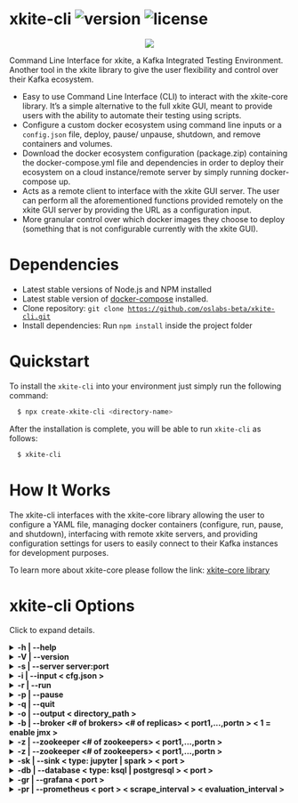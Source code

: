 # xkite-cli ![version](https://img.shields.io/badge/version-1.0.5-blue.svg) ![license](https://img.shields.io/badge/license-MIT-blue.svg)

<div align="center">
    <a href="https://xkite.io/">
        <img src="https://img.shields.io/twitter/url/http/shields.io.svg?style=social" />
    </a>
</div>

Command Line Interface for xkite, a Kafka Integrated Testing Environment. Another tool in the xkite library to give the user flexibility and control over their Kafka ecosystem.

- Easy to use Command Line Interface (CLI) to interact with the xkite-core library. It’s a simple alternative to the full xkite GUI, meant to provide users with the ability to automate their testing using scripts.
- Configure a custom docker ecosystem using command line inputs or a <code>config.json</code> file, deploy, pause/ unpause, shutdown, and remove containers and volumes.
- Download the docker ecosystem configuration (package.zip) containing the docker-compose.yml file and dependencies in order to deploy their ecosystem on a cloud instance/remote server by simply running docker-compose up.
- Acts as a remote client to interface with the xkite GUI server. The user can perform all the aforementioned functions provided remotely on the xkite GUI server by providing the URL as a configuration input.
- More granular control over which docker images they choose to deploy (something that is not configurable currently with the xkite GUI).

# Dependencies

- Latest stable versions of Node.js and NPM installed
- Latest stable version of <a href="https://docs.docker.com/compose/install/">docker-compose</a> installed.
- Clone repository: <code>git clone https://github.com/oslabs-beta/xkite-cli.git</code>
- Install dependencies: Run <code>npm install</code> inside the project folder

# Quickstart

To install the <code>xkite-cli</code> into your environment just simply run the following command:

```sh
  $ npx create-xkite-cli <directory-name>
```

After the installation is complete, you will be able to run <code>xkite-cli</code> as follows:

```sh
  $ xkite-cli
```

# How It Works

The xkite-cli interfaces with the xkite-core library allowing the user to configure a YAML file, managing docker containers (configure, run, pause, and shutdown), interfacing with remote xkite servers, and providing configuration settings for users to easily connect to their Kafka instances for development purposes.

To learn more about xkite-core please follow the link: <a href="https://github.com/oslabs-beta/xkite-core">xkite-core library</a>

# xkite-cli Options

Click to expand details.

</details>

<details><summary><b>-h | --help</b></summary>

Displays all the valid options for xkite-cli utility.

```sh
$ xkite-cli --help
       _    _ _
 __  _| | _(_) |_ ___
 \ \/ / |/ / | __/ _ \
  >  <|   <| | ||  __/
 /_/\_\_|\_\_|\__\___|

Usage: xkite-cli [options]

CLI for xkite, an Apache Kafka Prototype and Test Tool

Options:
  -V, --version                                                                   output the version number
  -s, --server <server:port>                                                      connect to an xkite server: i.e xkite-cli -s http://localhost:3000
  -i, --input <value>                                                             Input configuration file for xkite
  -b, --broker <# of brokers> <# of replicas> <port1,...,portn> <1 = enable jmx>  Kafka broker setup (default to 1 if not chosen)
  -z, --zookeeper <# of zookeepers> <port1,...,portn>                             Zookeeper setup (default to 1 if not chosen)
  -db, --database <type: ksql | postgresql> <port>                                Creates Source Database (default none if not chosen)
  -sk, --sink <type: jupyter | spark> <port>                                      Creates Sink at specified port (default none if not chosen)
  -gr, --grafana <port>                                                           Creates Grafana instance at specified port (default none if not chosen
  -pr, --prometheus <port> <scrape_interval> <evaluation_interval>                Creates Prometheus instance at specified port with settings for scrape and eval interval (in seconds)
  -r --run                                                                        Runs configured docker instances
  -p --pause                                                                      Pauses active docker instances
  -q --quit                                                                       Shuts down all docker instances and removes associated container/volumes
  -h, --help                                                                      display help for command
```

</details>

<details><summary><b>-V | --version</b></summary>

Displays the version of xkite-cli utility.

```sh
$ xkite-cli -V
       _    _ _
 __  _| | _(_) |_ ___
 \ \/ / |/ / | __/ _ \
  >  <|   <| | ||  __/
 /_/\_\_|\_\_|\__\___|

1.0.5
```

</details>

<details><summary><b>-s | --server server:port </b></summary>

Connect to a remote xkite instance such as xkite-GUI.

```sh
$ xkite-cli -s http://localhost:3000
       _    _ _
 __  _| | _(_) |_ ___
 \ \/ / |/ / | __/ _ \
  >  <|   <| | ||  __/
 /_/\_\_|\_\_|\__\___|

 Kite remote server state = Connected
```

</details>

<details><summary><b>-i | --input < cfg.json > </b></summary>

Configure a local instance of Kite using the input cfg.json. Note: an example file can be found under the reference directory.

Click to expand details.

<details><summary><b>cfg.json Format </b></summary>
Not all fields are required, those that are not are tagged as optional below. The user may choose to not inlude the optional fields for their application's needs. For more details on the KiteConfig format please see the <a href="https://github.com/oslabs-beta/xkite-core">xkite-core library</a>.

```
{
  "kafka": {
    "brokers": {
      "size": 2,
      "id": [101, 102], //optional - broker id
      "replicas": 2, //optional - number of replicas
      "ports": { //optional
        "brokers": [9092, 9093], // optional - external broker ports
        "metrics": 29092, // optional - confluent metric interface on docker net
        "jmx": [9991, 9992]; // optional - broker interface with jmx on docker net
      };
    };
    "zookeepers": {
      "size": 1;
      "ports": { //optional
        "peer": { //optional
          //does not need to be configurable, docker net only
          "internal": 2888, //optional
          "external": 3888, //optional
        };
        "client": [2181], //optional - external interface with zookeeper
      };
    };
    "jmx": { //optional
      "ports": [5566, 5567], //optional - external host port to interface with port
    };
    "spring": { //optional
      "port": 8080; //optional - external host port to interface with 8080
    };
  },
  "db": { // optional
    "name": "ksql", // either "ksql" or "postgres"
    "port": 8088, //optional - external port
    "postgresql": { // optional
      "username": "ADMIN",
      "password": "ADMIN",
      "dbname": "xkiteDB",
    };
    "ksql": { // optional
      "schema_port": 8180, //optional
    };
    "kafkaconnect": { //optional
      "port": 9000,
    };
  },
  "sink": { //optional
    "name": "spark", // either 'jupyter' | 'spark';
    "port": 9191, //optional - external webgui interface port
    "rpc_port": 7077, //optional
    "kafkaconnect": { //optional
      "port": 9001, // optional
    };
  },
  "grafana": { //optional
    "port": 3050, //optional
  },
  "prometheus": { //optional
    "port": 9090, //optional
    "scrape_interval": 10, //optional - seconds
    "evaluation_interval": 5, //optional - seconds
  },
}
```

</details>

<b>Example:</b>

```sh
$ xkite-cli -i reference/cfg.json
       _    _ _
 __  _| | _(_) |_ ___
 \ \/ / |/ / | __/ _ \
  >  <|   <| | ||  __/
 /_/\_\_|\_\_|\__\___|

Configuring docker instances...
creating Kite Config yml...
creating zookeepers...
creating brokers...
yaml configuration complete...
```

</details>

<details><summary><b>-r | --run </b></summary>

Deploys or unpauses the configured xkite instance depending on the Kite state. If the configuration is pointing to a remote server instance of xkite, it will be run on the remote server.

<details><summary><b>Example of deploying --></b></summary>

```sh
$ xkite-cli -r
       _    _ _
 __  _| | _(_) |_ ___
 \ \/ / |/ / | __/ _ \
  >  <|   <| | ||  __/
 /_/\_\_|\_\_|\__\___|

Deploying docker instances...
deploying docker containers...
Building with native build. Learn about native build in Compose here: https://docs.docker.com/go/compose-native-build/
Creating network "download_default" with the default driver
Creating volume "download_jupyterhub_data" with local driver
Creating volume "download_dashboards" with local driver
Creating volume "download_provisioning" with local driver
Creating volume "download_postgresql" with local driver
Creating postgresql ...
Creating prometheus ...
Creating zookeeper2 ...
Creating spark      ...
Creating zookeeper1 ...
Creating spark      ... done
Creating prometheus ... done
Creating grafana    ...
Creating postgresql ... done
Creating zookeeper2 ... done
Creating zookeeper1 ... done
Creating kafka2     ...
Creating kafka1     ...
Creating grafana    ... done
Creating kafka1     ... done
Creating jmx-kafka1 ...
Creating kafka2     ... done
Creating spring     ...
Creating kafka_connect_sink ...
Creating kafka_connect_src  ...
Creating jmx-kafka2         ...
Creating jmx-kafka2         ... done
Creating spring             ... done
Creating jmx-kafka1         ... done
Creating kafka_connect_sink ... done
Creating kafka_connect_src  ... done
$
```

</details>

<details><summary><b>Example of unpausing --></b></summary>

```sh
$ xkite-cli -r
       _    _ _
 __  _| | _(_) |_ ___
 \ \/ / |/ / | __/ _ \
  >  <|   <| | ||  __/
 /_/\_\_|\_\_|\__\___|

Unpausing all docker instances...
Unpausing postgresql ...
Unpausing postgresql ... done
Unpausing kafka_connect_src ...
Unpausing kafka_connect_src ... done
Unpausing kafka_connect_sink ...
Unpausing kafka_connect_sink ... done
Unpausing spark ...
Unpausing spark ... done
Unpausing prometheus ...
Unpausing prometheus ... done
Unpausing grafana ...
Unpausing grafana ... done
Unpausing zookeeper1 ...
Unpausing zookeeper1 ... done
Unpausing zookeeper2 ...
Unpausing zookeeper2 ... done
Unpausing kafka1 ...
Unpausing kafka1 ... done
Unpausing jmx-kafka1 ...
Unpausing jmx-kafka1 ... done
Unpausing kafka2 ...
Unpausing kafka2 ... done
Unpausing jmx-kafka2 ...
Unpausing jmx-kafka2 ... done
Unpausing spring ...
Unpausing spring ... done
$
```

</details>

</details>

<details><summary><b>-p | --pause </b></summary>

Deploys or unpauses the configured xkite instance depending on the Kite state. If the configuration is pointing to a remote server instance of xkite, it will be run on the remote server.

<b>Example of pausing</b>

```sh
$ xkite-cli -p
       _    _ _
 __  _| | _(_) |_ ___
 \ \/ / |/ / | __/ _ \
  >  <|   <| | ||  __/
 /_/\_\_|\_\_|\__\___|

Pausing all docker instances...
Pausing postgresql ...
Pausing postgresql ... done
Pausing kafka_connect_src ...
Pausing kafka_connect_src ... done
Pausing kafka_connect_sink ...
Pausing kafka_connect_sink ... done
Pausing spark ...
Pausing spark ... done
Pausing prometheus ...
Pausing prometheus ... done
Pausing grafana ...
Pausing grafana ... done
Pausing zookeeper1 ...
Pausing zookeeper1 ... done
Pausing zookeeper2 ...
Pausing zookeeper2 ... done
Pausing kafka1 ...
Pausing kafka1 ... done
Pausing jmx-kafka1 ...
Pausing jmx-kafka1 ... done
Pausing kafka2 ...
Pausing kafka2 ... done
Pausing jmx-kafka2 ...
Pausing jmx-kafka2 ... done
Pausing spring ...
Pausing spring ... done
$
```

</details>

<details><summary><b>-q | --quit</b></summary>

Shuts down any running xkite instances and removes all the associated container and volumes. If the configuration is pointing to a remote server instance of xkite, it will be run on the remote server.

```sh
$ xkite-cli -q
       _    _ _
 __  _| | _(_) |_ ___
 \ \/ / |/ / | __/ _ \
  >  <|   <| | ||  __/
 /_/\_\_|\_\_|\__\___|

Shutting down docker instances and removing volumes...
Stopping spring             ...
Stopping jmx-kafka2         ...
Stopping kafka_connect_src  ...
Stopping kafka_connect_sink ...
Stopping jmx-kafka1         ...
Stopping kafka2             ...
Stopping kafka1             ...
Stopping grafana            ...
Stopping prometheus         ...
Stopping zookeeper1         ...
Stopping spark              ...
Stopping zookeeper2         ...
Stopping postgresql         ...
Stopping grafana            ... done
Stopping postgresql         ... done
Stopping spring             ... done
Stopping prometheus         ... done
Stopping jmx-kafka2         ... done
Stopping jmx-kafka1         ... done
Stopping kafka_connect_sink ... done
Stopping kafka_connect_src  ... done
Stopping kafka2             ... done
Stopping spark              ... done
Stopping kafka1             ... done
Stopping zookeeper2         ... done
Stopping zookeeper1         ... done
Removing spring             ...
Removing jmx-kafka2         ...
Removing kafka_connect_src  ...
Removing kafka_connect_sink ...
Removing jmx-kafka1         ...
Removing kafka2             ...
Removing kafka1             ...
Removing grafana            ...
Removing prometheus         ...
Removing zookeeper1         ...
Removing spark              ...
Removing zookeeper2         ...
Removing postgresql         ...
Removing jmx-kafka1         ... done
Removing jmx-kafka2         ... done
Removing spark              ... done
Removing grafana            ... done
Removing spring             ... done
Removing kafka2             ... done
Removing prometheus         ... done
Removing kafka_connect_src  ... done
Removing kafka1             ... done
Removing kafka_connect_sink ... done
Removing postgresql         ... done
Removing zookeeper2         ... done
Removing zookeeper1         ... done
Removing network download_default
Removing volume download_jupyterhub_data
Removing volume download_dashboards
Removing volume download_provisioning
Removing volume download_postgresql
$
```

</details>

<details><summary><b>-o | --output < directory_path > </b></summary>

Provides the package.zip file containing the configuration needed to deploy the docker ecosystem on a cloud or external server instance. If the configuration is pointing to a remote server instance of xkite, it will be retrieved from the remote server.

```sh
$ xkite-cli -o .
       _    _ _
 __  _| | _(_) |_ ___
 \ \/ / |/ / | __/ _ \
  >  <|   <| | ||  __/
 /_/\_\_|\_\_|\__\___|

Getting package build zip...
$ ls package.zip  -lth
-rw-rw-r-- 1 user user 69M Mar 15 13:47 package.zip
$ unzip -l package.zip
Archive:  package.zip
  Length      Date    Time    Name
---------  ---------- -----   ----
        0  2023-03-15 13:47   config/
    10605  2023-03-15 13:47   config/cfg.json
     8736  2023-03-15 13:47   docker-compose.yml
        0  2023-03-15 13:47   grafana/
        0  2023-03-15 13:47   grafana/dashboards/
   117425  2023-03-15 13:47   grafana/dashboards/kafka-metrics_rev4.json
        0  2023-03-15 13:47   grafana/provisioning/
        0  2023-03-15 13:47   grafana/provisioning/dashboards/
      869  2023-03-15 13:47   grafana/provisioning/dashboards/metrics.yaml
        0  2023-03-15 13:47   grafana/provisioning/datasources/
     1532  2023-03-15 13:47   grafana/provisioning/datasources/datasource.yaml
        0  2023-03-15 13:47   jmx/
        0  2023-03-15 13:47   jmx/exporter/
    24808  2023-03-15 13:47   jmx/exporter/template.yml
    15914  2023-03-15 13:47   jmx/jmxConfigKafka1.yml
    15914  2023-03-15 13:47   jmx/jmxConfigKafka2.yml
        0  2023-03-15 13:47   kafkaconnect/
      152  2023-03-15 13:47   kafkaconnect/Dockerfile
      540  2023-03-15 13:47   kafkaconnect/README.md
        0  2023-03-15 13:47   ksql/
     2534  2023-03-15 13:47   ksql/testscript.sql
        0  2023-03-15 13:47   postgresql/
     1338  2023-03-15 13:47   postgresql/init.sql
        0  2023-03-15 13:47   prometheus/
      227  2023-03-15 13:47   prometheus/prometheus.yml
        0  2023-03-15 13:47   spring/
 75383987  2023-03-15 13:47   spring/app.jar
      755  2023-03-15 13:47   spring/application.yml
---------                     -------
 75585336                     28 files
```

</details>

<details><summary><b>-b | --broker <# of brokers> <# of replicas> < port1,...,portn > < 1 = enable jmx ></b></summary>

Creates a configuration of Kafka brokers as defined in the the input arguments. If no zookeeper configuration is added, it will default to only one zookeeper container. See example below:

```sh
$ xkite-cli -b 2 2 9092,9093
       _    _ _
 __  _| | _(_) |_ ___
 \ \/ / |/ / | __/ _ \
  >  <|   <| | ||  __/
 /_/\_\_|\_\_|\__\___|

Configuring docker instances...
creating Kite Config yml...
creating zookeepers...
creating brokers...
yaml configuration complete...
$ xkite-cli -r
       _    _ _
 __  _| | _(_) |_ ___
 \ \/ / |/ / | __/ _ \
  >  <|   <| | ||  __/
 /_/\_\_|\_\_|\__\___|

Deploying docker instances...
deploying docker containers...
Building with native build. Learn about native build in Compose here: https://docs.docker.com/go/compose-native-build/
Creating network "download_default" with the default driver
Creating volume "download_jupyterhub_data" with local driver
Creating volume "download_dashboards" with local driver
Creating volume "download_provisioning" with local driver
Creating zookeeper1 ...
Creating zookeeper1 ... done
Creating kafka2     ...
Creating kafka1     ...
Creating kafka2     ... done
Creating kafka1     ... done
docker deployment successful

```

</details>

<details><summary><b>-z | --zookeeper <# of zookeepers> < port1,...,portn ></b></summary>

Creates a configuration of Kafka Zookeepers as defined in the the input arguments. If no broker configuration is added, it will default to using two broker containers. See example below:

```sh
$ xkite-cli -z 2 2181,2182
       _    _ _
 __  _| | _(_) |_ ___
 \ \/ / |/ / | __/ _ \
  >  <|   <| | ||  __/
 /_/\_\_|\_\_|\__\___|

Configuring docker instances...
creating Kite Config yml...
creating zookeepers...
creating brokers...
yaml configuration complete...
$ xkite-cli -r
       _    _ _
 __  _| | _(_) |_ ___
 \ \/ / |/ / | __/ _ \
  >  <|   <| | ||  __/
 /_/\_\_|\_\_|\__\___|

Deploying docker instances...
deploying docker containers...
Building with native build. Learn about native build in Compose here: https://docs.docker.com/go/compose-native-build/
Creating network "download_default" with the default driver
Creating volume "download_jupyterhub_data" with local driver
Creating volume "download_dashboards" with local driver
Creating volume "download_provisioning" with local driver
Creating zookeeper1 ...
Creating zookeeper1 ... done
Creating zookeeper1 ... done
Creating zookeeper2 ... done
Creating kafka2     ...
Creating kafka1     ...
Creating kafka2     ... done
Creating kafka1     ... done
docker deployment successful

```

</details>

<details><summary><b>-z | --zookeeper <# of zookeepers> < port1,...,portn ></b></summary>

Creates a configuration of Kafka Zookeepers as defined in the the input arguments. If no broker configuration is added, it will default to using two broker containers. See example below:

```sh
$ xkite-cli -z 2 2181,2182
       _    _ _
 __  _| | _(_) |_ ___
 \ \/ / |/ / | __/ _ \
  >  <|   <| | ||  __/
 /_/\_\_|\_\_|\__\___|

Configuring docker instances...
creating Kite Config yml...
creating zookeepers...
creating brokers...
yaml configuration complete...
$ xkite-cli -r
       _    _ _
 __  _| | _(_) |_ ___
 \ \/ / |/ / | __/ _ \
  >  <|   <| | ||  __/
 /_/\_\_|\_\_|\__\___|

Deploying docker instances...
deploying docker containers...
Building with native build. Learn about native build in Compose here: https://docs.docker.com/go/compose-native-build/
Creating network "download_default" with the default driver
Creating volume "download_jupyterhub_data" with local driver
Creating volume "download_dashboards" with local driver
Creating volume "download_provisioning" with local driver
Creating zookeeper1 ...
Creating zookeeper1 ... done
Creating zookeeper1 ... done
Creating zookeeper2 ... done
Creating kafka2     ...
Creating kafka1     ...
Creating kafka2     ... done
Creating kafka1     ... done
docker deployment successful

```

</details>

<details><summary><b>-sk | --sink < type: jupyter | spark > < port > </b></summary>

Creates a configuration with the sink provided. The sink can be either 'jupyter' or 'spark' at this time. If no Broker or Zookeepers are defined in the the input arguments. A default or two brokers and one zookeeper containers will be used. See example below:

```sh
$ xkite-cli -sk jupyter
       _    _ _
 __  _| | _(_) |_ ___
 \ \/ / |/ / | __/ _ \
  >  <|   <| | ||  __/
 /_/\_\_|\_\_|\__\___|

Configuring docker instances...
creating Kite Config yml...
creating zookeepers...
creating brokers...
yaml configuration complete...
$ xkite-cli -r
       _    _ _
 __  _| | _(_) |_ ___
 \ \/ / |/ / | __/ _ \
  >  <|   <| | ||  __/
 /_/\_\_|\_\_|\__\___|

Deploying docker instances...
deploying docker containers...
Building with native build. Learn about native build in Compose here: https://docs.docker.com/go/compose-native-build/
Creating network "download_default" with the default driver
Creating volume "download_jupyterhub_data" with local driver
Creating volume "download_dashboards" with local driver
Creating volume "download_provisioning" with local driver
Pulling jupyter (jupyterhub/jupyterhub:)...
latest: Pulling from jupyterhub/jupyterhub
Digest: sha256:0d20df5083b3bc200c143fa1cef61fd11a103f1e8f5324a6c34bc77b97a22bba
Status: Downloaded newer image for jupyterhub/jupyterhub:latest
Creating zookeeper1 ...
Creating jupyter    ...
Creating jupyter    ... done
Creating zookeeper1 ... done
Creating kafka1     ...
Creating kafka2     ...
Creating kafka2     ... done
Creating kafka1     ... done
Creating kafka_connect_sink ...
Creating kafka_connect_sink ... done
docker deployment successful
```

</details>

<details><summary><b>-db | --database < type: ksql | postgresql > < port > </b></summary>

Creates a configuration with the database source provided. The souce can be either 'ksql' or 'postgresql' at this time. If no Broker or Zookeepers are defined in the the input arguments. A default or two brokers and one zookeeper containers will be used. See example below:

```sh
$ xkite-cli -db ksql
       _    _ _
 __  _| | _(_) |_ ___
 \ \/ / |/ / | __/ _ \
  >  <|   <| | ||  __/
 /_/\_\_|\_\_|\__\___|

Configuring docker instances...
creating Kite Config yml...
creating zookeepers...
creating brokers...
yaml configuration complete...
$ xkite-cli -r
       _    _ _
 __  _| | _(_) |_ ___
 \ \/ / |/ / | __/ _ \
  >  <|   <| | ||  __/
 /_/\_\_|\_\_|\__\___|

Deploying docker instances...
deploying docker containers...
Building with native build. Learn about native build in Compose here: https://docs.docker.com/go/compose-native-build/
Creating network "download_default" with the default driver
Creating volume "download_jupyterhub_data" with local driver
Creating volume "download_dashboards" with local driver
Creating volume "download_provisioning" with local driver
Pulling ksql (confluentinc/ksqldb-server:)...
latest: Pulling from confluentinc/ksqldb-server

```

</details>

<details><summary><b>-gr | --grafana < port > </b></summary>

Creates a configuration with a grafana container at external port provided. If no Broker or Zookeepers are defined in the the input arguments it will use two brokers, one zookeeper, a prometheus, a spring and a JMX instances for the configuration. See example below:

```sh
$ xkite-cli -gr 3050
       _    _ _
 __  _| | _(_) |_ ___
 \ \/ / |/ / | __/ _ \
  >  <|   <| | ||  __/
 /_/\_\_|\_\_|\__\___|

Configuring docker instances...
creating Kite Config yml...
creating zookeepers...
creating brokers...
yaml configuration complete...
$ xkite-cli -r
       _    _ _
 __  _| | _(_) |_ ___
 \ \/ / |/ / | __/ _ \
  >  <|   <| | ||  __/
 /_/\_\_|\_\_|\__\___|

Deploying docker instances...
deploying docker containers...
Building with native build. Learn about native build in Compose here: https://docs.docker.com/go/compose-native-build/
Creating network "download_default" with the default driver
Creating volume "download_jupyterhub_data" with local driver
Creating volume "download_dashboards" with local driver
Creating volume "download_provisioning" with local driver
Creating prometheus ...
Creating zookeeper1 ...
Creating prometheus ... done
Creating grafana    ...
Creating zookeeper1 ... done
Creating kafka1     ...
Creating kafka2     ...
Creating grafana    ... done
Creating kafka2     ... done
Creating kafka1     ... done
Creating jmx-kafka2 ...
Creating jmx-kafka1 ...
Creating spring     ...
Creating jmx-kafka2 ... done
Creating spring     ... done
Creating jmx-kafka1 ... done
docker deployment successful
```

</details>

<details><summary><b>-pr | --prometheus < port > < scrape_interval > < evaluation_interval ></b></summary>

Creates a configuration with a prometheus container at external port provided and with scrape/evaluation interval settings. If no interval settings are provide, then defaults will be used. If no Broker or Zookeepers are defined in the the input arguments it will use two brokers, one zookeeper, a spring and a JMX instances for the configuration. See example below:

```sh
$ xkite-cli -pr 9099 20 10
       _    _ _
 __  _| | _(_) |_ ___
 \ \/ / |/ / | __/ _ \
  >  <|   <| | ||  __/
 /_/\_\_|\_\_|\__\___|

Configuring docker instances...
creating Kite Config yml...
creating zookeepers...
creating brokers...
yaml configuration complete...
$ xkite-cli -r
       _    _ _
 __  _| | _(_) |_ ___
 \ \/ / |/ / | __/ _ \
  >  <|   <| | ||  __/
 /_/\_\_|\_\_|\__\___|

Deploying docker instances...
deploying docker containers...
Building with native build. Learn about native build in Compose here: https://docs.docker.com/go/compose-native-build/
Creating network "download_default" with the default driver
Creating volume "download_jupyterhub_data" with local driver
Creating volume "download_dashboards" with local driver
Creating volume "download_provisioning" with local driver
Creating zookeeper1 ...
Creating prometheus ...
Creating prometheus ... done
Creating zookeeper1 ... done
Creating kafka2     ...
Creating kafka1     ...
Creating kafka2     ... done
Creating kafka1     ... done
Creating jmx-kafka2 ...
Creating spring     ...
Creating jmx-kafka1 ...
Creating jmx-kafka2 ... done
Creating jmx-kafka1 ... done
Creating spring     ... done
```

</details>
